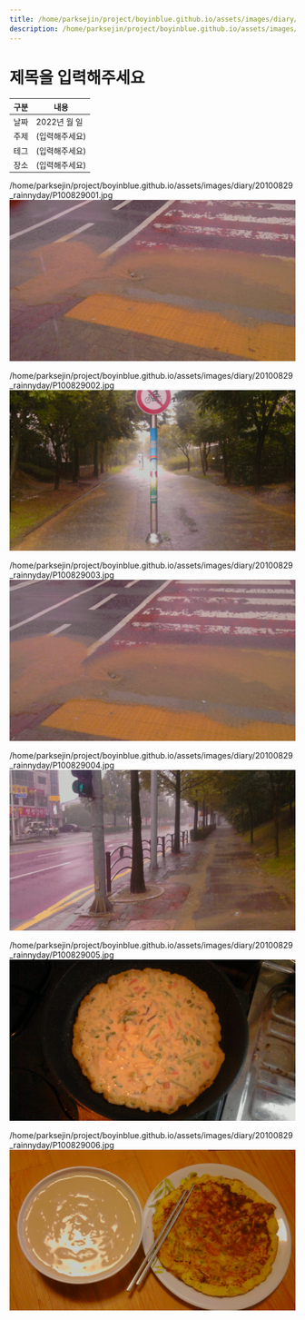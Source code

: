 ```yaml
---
title: /home/parksejin/project/boyinblue.github.io/assets/images/diary/20100829_rainnyday
description: /home/parksejin/project/boyinblue.github.io/assets/images/diary/20100829_rainnyday
---
```



제목을 입력해주세요
===


|구분|내용|
|---|---|
|날짜|2022년 월 일|
|주제|(입력해주세요)|
|테그|(입력해주세요)|
|장소|(입력해주세요)|


/home/parksejin/project/boyinblue.github.io/assets/images/diary/20100829_rainnyday/P100829001.jpg
![이미지](P100829001.jpg)


/home/parksejin/project/boyinblue.github.io/assets/images/diary/20100829_rainnyday/P100829002.jpg
![이미지](P100829002.jpg)


/home/parksejin/project/boyinblue.github.io/assets/images/diary/20100829_rainnyday/P100829003.jpg
![이미지](P100829003.jpg)


/home/parksejin/project/boyinblue.github.io/assets/images/diary/20100829_rainnyday/P100829004.jpg
![이미지](P100829004.jpg)


/home/parksejin/project/boyinblue.github.io/assets/images/diary/20100829_rainnyday/P100829005.jpg
![이미지](P100829005.jpg)


/home/parksejin/project/boyinblue.github.io/assets/images/diary/20100829_rainnyday/P100829006.jpg
![이미지](P100829006.jpg)


